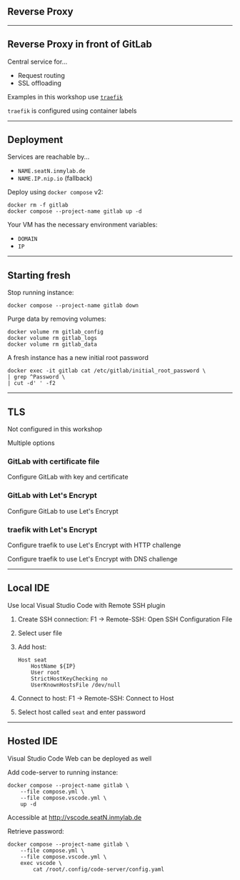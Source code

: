 <!-- .slide: id="gitlab_traefik" class="vertical-center" -->

<i class="fa-duotone fa-signs-post fa-8x fa-duotone-colors" style="float: right; color: grey;"></i>

## Reverse Proxy

---

## Reverse Proxy in front of GitLab

<i class="fa-duotone fa-signs-post fa-4x fa-duotone-colors" style="float: right;"></i>

Central service for...

- Request routing
- SSL offloading

Examples in this workshop use [`traefik`](https://traefik.io/traefik/)

`traefik` is configured using container labels

---

## Deployment

<i class="fa-duotone fa-signs-post fa-4x fa-duotone-colors" style="float: right;"></i>

Services are reachable by...

- `NAME.seatN.inmylab.de`
- `NAME.IP.nip.io` (fallback)

Deploy using `docker compose` v2:

```
docker rm -f gitlab
docker compose --project-name gitlab up -d
```

Your VM has the necessary environment variables:

- `DOMAIN`
- `IP`

---

## Starting fresh

Stop running instance:

```
docker compose --project-name gitlab down
```

Purge data by removing volumes:

```
docker volume rm gitlab_config
docker volume rm gitlab_logs
docker volume rm gitlab_data
```

A fresh instance has a new initial root password

```
docker exec -it gitlab cat /etc/gitlab/initial_root_password \
| grep ^Password \
| cut -d' ' -f2
```

---

## TLS

<i class="fa-duotone fa-shield-check fa-4x fa-duotone-colors" style="float: right;"></i>

Not configured in this workshop

Multiple options

### GitLab with certificate file

Configure GitLab with key and certificate [<i class="fa-solid fa-arrow-up-right-from-square"></i>](https://docs.gitlab.com/omnibus/settings/ssl.html#other-certificate-authorities)

### GitLab with Let's Encrypt

Configure GitLab to use Let's Encrypt [<i class="fa-solid fa-arrow-up-right-from-square"></i>](https://docs.gitlab.com/omnibus/settings/ssl.html#lets-encrypt-integration)

### traefik with Let's Encrypt

Configure traefik to use Let's Encrypt with HTTP challenge [<i class="fa-solid fa-arrow-up-right-from-square"></i>](https://doc.traefik.io/traefik/user-guides/docker-compose/acme-http/)

Configure traefik to use Let's Encrypt with DNS challenge [<i class="fa-solid fa-arrow-up-right-from-square"></i>](https://doc.traefik.io/traefik/user-guides/docker-compose/acme-dns/)

---

<i class="fa-duotone fa-display-code fa-4x fa-duotone-colors" style="float: right;"></i>

## Local IDE

Use local Visual Studio Code [<i class="fa-solid fa-arrow-up-right-from-square"></i>](https://code.visualstudio.com/) with Remote SSH plugin [<i class="fa-solid fa-arrow-up-right-from-square"></i>](https://code.visualstudio.com/docs/remote/ssh)

1. Create SSH connection: F1 -> Remote-SSH: Open SSH Configuration File
1. Select user file
1. Add host:

    ```
    Host seat
        HostName ${IP}
        User root
        StrictHostKeyChecking no
        UserKnownHostsFile /dev/null
    ```
1. Connect to host: F1 -> Remote-SSH: Connect to Host
1. Select host called `seat` and enter password

---

## Hosted IDE

Visual Studio Code Web [<i class="fa-solid fa-arrow-up-right-from-square"></i>](https://code.visualstudio.com/docs/editor/vscode-web) can be deployed as well

Add code-server [<i class="fa-solid fa-arrow-up-right-from-square"></i>](https://github.com/coder/code-server) to running instance:

```
docker compose --project-name gitlab \
    --file compose.yml \
    --file compose.vscode.yml \
    up -d
```

Accessible at http://vscode.seatN.inmylab.de

Retrieve password:

```
docker compose --project-name gitlab \
    --file compose.yml \
    --file compose.vscode.yml \
    exec vscode \
        cat /root/.config/code-server/config.yaml
```
